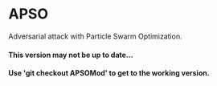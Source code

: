 # APSO
Adversarial attack with Particle Swarm Optimization.

#### This version may not be up to date...

#### Use 'git checkout APSOMod' to get to the working version.
